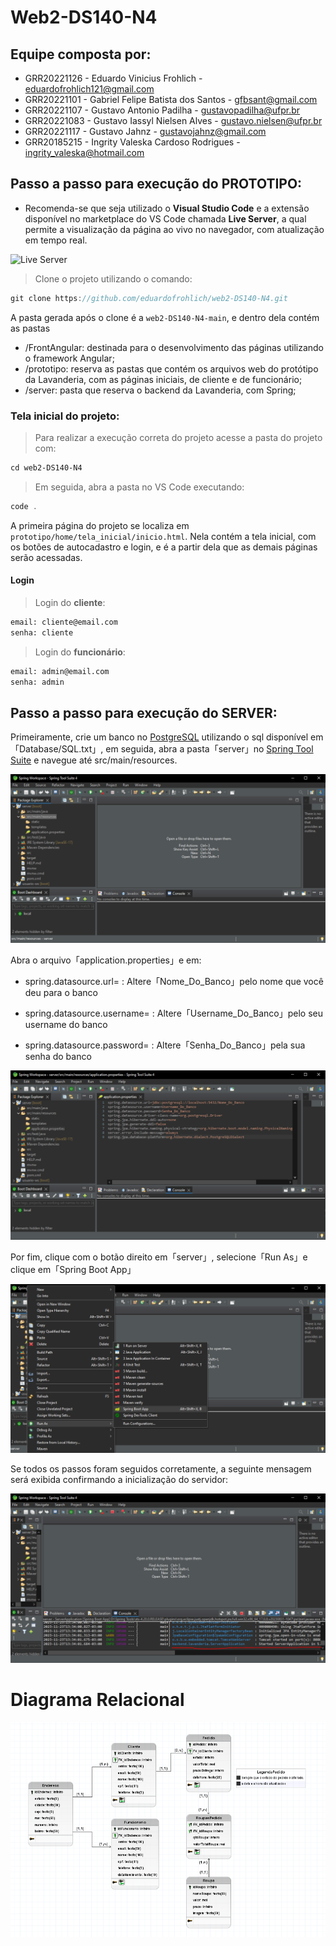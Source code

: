 # Web2-DS140-N4
 	
## Equipe composta por: 
- GRR20221126 - Eduardo Vinicius Frohlich - eduardofrohlich121@gmail.com
- GRR20221101 - Gabriel Felipe Batista dos Santos - gfbsant@gmail.com
- GRR20221107 - Gustavo Antonio Padilha - gustavopadilha@ufpr.br
- GRR20221083 - Gustavo Iassyl Nielsen Alves - gustavo.nielsen@ufpr.br
- GRR20221117 - Gustavo Jahnz - gustavojahnz@gmail.com
- GRR20185215 - Ingrity Valeska Cardoso Rodrigues - ingrity_valeska@hotmail.com

## Passo a passo para execução do PROTOTIPO:
- Recomenda-se que seja utilizado o **Visual Studio Code** e a extensão disponível no marketplace do VS Code chamada **Live Server**, a qual permite a visualização da página ao vivo no navegador, com atualização em tempo real.

![Live Server](https://iili.io/JdqaIMx.png)
>Clone o projeto utilizando o comando:
~~~javascript
git clone https://github.com/eduardofrohlich/web2-DS140-N4.git
~~~
 A pasta gerada após o clone é a `web2-DS140-N4-main`, e dentro dela contém as pastas
- /FrontAngular: destinada para o desenvolvimento das páginas utilizando o framework Angular;
- /prototipo: reserva as pastas que contém os arquivos web do protótipo da Lavanderia, com as páginas iniciais, de cliente e de funcionário;
- /server: pasta que reserva o backend da Lavanderia, com Spring;

### Tela inicial do projeto:
>Para realizar a execução correta do projeto acesse a pasta do projeto com:
~~~html
cd web2-DS140-N4
~~~
>Em seguida, abra a pasta no VS Code executando:
~~~javascript
code .
~~~

A primeira página do projeto se localiza em `prototipo/home/tela_inicial/inicio.html`. Nela contém a tela inicial, com os botões de autocadastro e login, e é a partir dela que as demais páginas serão acessadas.

#### Login
>Login do **cliente**:
~~~html
email: cliente@email.com
senha: cliente
~~~

>Login do **funcionário**:
~~~html
email: admin@email.com
senha: admin
~~~


## Passo a passo para execução do SERVER:
Primeiramente, crie um banco no [PostgreSQL](https://www.postgresql.org/) utilizando o sql disponível em「Database/SQL.txt」, em seguida, abra a pasta「server」no [Spring Tool Suite](https://spring.io/tools) e navegue até src/main/resources.

![Passo 1](/Database/img/Spring_tutorial_1.PNG)

Abra o arquivo「application.properties」e em:

* spring.datasource.url= : Altere「Nome_Do_Banco」pelo nome que você deu para o banco

* spring.datasource.username= : Altere「Username_Do_Banco」pelo seu username do banco

* spring.datasource.password= : Altere「Senha_Do_Banco」pela sua senha do banco

![Passo 2](/Database/img/Spring_tutorial_2.PNG)

Por fim, clique com o botão direito em「server」, selecione「Run As」e clique em「Spring Boot App」

![Passo 3](/Database/img/Spring_tutorial_3.png)

Se todos os passos foram seguidos corretamente, a seguinte mensagem será exibida confirmando a inicialização do servidor:

![Passo 4](/Database/img/Spring_tutorial_4.png)

# Diagrama Relacional

![Diagrama Relacional](/Database/img/DR.PNG)